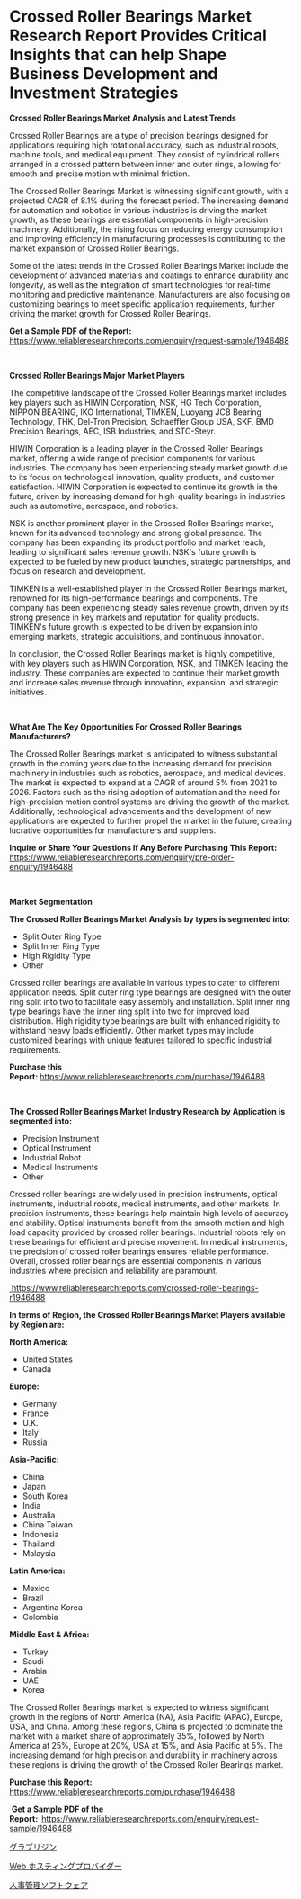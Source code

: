 <p><h1>Crossed Roller Bearings Market Research Report Provides Critical Insights that can help Shape Business Development and Investment Strategies</h1></p><p><strong>Crossed Roller Bearings Market Analysis and Latest Trends</strong></p>
<p><p>Crossed Roller Bearings are a type of precision bearings designed for applications requiring high rotational accuracy, such as industrial robots, machine tools, and medical equipment. They consist of cylindrical rollers arranged in a crossed pattern between inner and outer rings, allowing for smooth and precise motion with minimal friction.</p><p>The Crossed Roller Bearings Market is witnessing significant growth, with a projected CAGR of 8.1% during the forecast period. The increasing demand for automation and robotics in various industries is driving the market growth, as these bearings are essential components in high-precision machinery. Additionally, the rising focus on reducing energy consumption and improving efficiency in manufacturing processes is contributing to the market expansion of Crossed Roller Bearings.</p><p>Some of the latest trends in the Crossed Roller Bearings Market include the development of advanced materials and coatings to enhance durability and longevity, as well as the integration of smart technologies for real-time monitoring and predictive maintenance. Manufacturers are also focusing on customizing bearings to meet specific application requirements, further driving the market growth for Crossed Roller Bearings.</p></p>
<p><strong>Get a Sample PDF of the Report:&nbsp;</strong> <a href="https://www.reliableresearchreports.com/enquiry/request-sample/1946488">https://www.reliableresearchreports.com/enquiry/request-sample/1946488</a></p>
<p>&nbsp;</p>
<p><strong>Crossed Roller Bearings Major Market Players</strong></p>
<p><p>The competitive landscape of the Crossed Roller Bearings market includes key players such as HIWIN Corporation, NSK, HG Tech Corporation, NIPPON BEARING, IKO International, TIMKEN, Luoyang JCB Bearing Technology, THK, Del-Tron Precision, Schaeffler Group USA, SKF, BMD Precision Bearings, AEC, ISB Industries, and STC-Steyr.</p><p>HIWIN Corporation is a leading player in the Crossed Roller Bearings market, offering a wide range of precision components for various industries. The company has been experiencing steady market growth due to its focus on technological innovation, quality products, and customer satisfaction. HIWIN Corporation is expected to continue its growth in the future, driven by increasing demand for high-quality bearings in industries such as automotive, aerospace, and robotics.</p><p>NSK is another prominent player in the Crossed Roller Bearings market, known for its advanced technology and strong global presence. The company has been expanding its product portfolio and market reach, leading to significant sales revenue growth. NSK's future growth is expected to be fueled by new product launches, strategic partnerships, and focus on research and development.</p><p>TIMKEN is a well-established player in the Crossed Roller Bearings market, renowned for its high-performance bearings and components. The company has been experiencing steady sales revenue growth, driven by its strong presence in key markets and reputation for quality products. TIMKEN's future growth is expected to be driven by expansion into emerging markets, strategic acquisitions, and continuous innovation.</p><p>In conclusion, the Crossed Roller Bearings market is highly competitive, with key players such as HIWIN Corporation, NSK, and TIMKEN leading the industry. These companies are expected to continue their market growth and increase sales revenue through innovation, expansion, and strategic initiatives.</p></p>
<p>&nbsp;</p>
<p><strong>What Are The Key Opportunities For Crossed Roller Bearings Manufacturers?</strong></p>
<p><p>The Crossed Roller Bearings market is anticipated to witness substantial growth in the coming years due to the increasing demand for precision machinery in industries such as robotics, aerospace, and medical devices. The market is expected to expand at a CAGR of around 5% from 2021 to 2026. Factors such as the rising adoption of automation and the need for high-precision motion control systems are driving the growth of the market. Additionally, technological advancements and the development of new applications are expected to further propel the market in the future, creating lucrative opportunities for manufacturers and suppliers.</p></p>
<p><strong>Inquire or Share Your Questions If Any Before Purchasing This Report:</strong> <a href="https://www.reliableresearchreports.com/enquiry/pre-order-enquiry/1946488">https://www.reliableresearchreports.com/enquiry/pre-order-enquiry/1946488</a></p>
<p>&nbsp;</p>
<p><strong>Market Segmentation</strong></p>
<p><strong>The Crossed Roller Bearings Market Analysis by types is segmented into:</strong></p>
<p><ul><li>Split Outer Ring Type</li><li>Split Inner Ring Type</li><li>High Rigidity Type</li><li>Other</li></ul></p>
<p><p>Crossed roller bearings are available in various types to cater to different application needs. Split outer ring type bearings are designed with the outer ring split into two to facilitate easy assembly and installation. Split inner ring type bearings have the inner ring split into two for improved load distribution. High rigidity type bearings are built with enhanced rigidity to withstand heavy loads efficiently. Other market types may include customized bearings with unique features tailored to specific industrial requirements.</p></p>
<p><strong>Purchase this Report:&nbsp;</strong><a href="https://www.reliableresearchreports.com/purchase/1946488">https://www.reliableresearchreports.com/purchase/1946488</a></p>
<p>&nbsp;</p>
<p><strong>The Crossed Roller Bearings Market Industry Research by Application is segmented into:</strong></p>
<p><ul><li>Precision Instrument</li><li>Optical Instrument</li><li>Industrial Robot</li><li>Medical Instruments</li><li>Other</li></ul></p>
<p><p>Crossed roller bearings are widely used in precision instruments, optical instruments, industrial robots, medical instruments, and other markets. In precision instruments, these bearings help maintain high levels of accuracy and stability. Optical instruments benefit from the smooth motion and high load capacity provided by crossed roller bearings. Industrial robots rely on these bearings for efficient and precise movement. In medical instruments, the precision of crossed roller bearings ensures reliable performance. Overall, crossed roller bearings are essential components in various industries where precision and reliability are paramount.</p></p>
<p><a href="https://www.reliableresearchreports.com/crossed-roller-bearings-r1946488">&nbsp;https://www.reliableresearchreports.com/crossed-roller-bearings-r1946488</a></p>
<p><strong>In terms of Region, the Crossed Roller Bearings Market Players available by Region are:</strong></p>
<p>
    <p> <strong> North America: </strong>
        <ul>
            <li>United States</li>
            <li>Canada</li>
        </ul>
        </p> 
    <p> <strong> Europe: </strong>
        <ul>
            <li>Germany</li>
            <li>France</li>
            <li>U.K.</li>
            <li>Italy</li>
            <li>Russia</li>
        </ul>
        </p> 
    <p> <strong> Asia-Pacific: </strong>
        <ul>
            <li>China</li>
            <li>Japan</li>
            <li>South Korea</li>
            <li>India</li>
            <li>Australia</li>
            <li>China Taiwan</li>
            <li>Indonesia</li>
            <li>Thailand</li>
            <li>Malaysia</li>
        </ul>
        </p> 
    <p> <strong> Latin America: </strong>
        <ul>
            <li>Mexico</li>
            <li>Brazil</li>
            <li>Argentina Korea</li>
            <li>Colombia</li>
        </ul>
        </p> 
    <p> <strong> Middle East & Africa: </strong>
        <ul>
            <li>Turkey</li>
            <li>Saudi</li>
            <li>Arabia</li>
            <li>UAE</li>
            <li>Korea</li>
        </ul>
    </p>
    </p>
<p><p>The Crossed Roller Bearings market is expected to witness significant growth in the regions of North America (NA), Asia Pacific (APAC), Europe, USA, and China. Among these regions, China is projected to dominate the market with a market share of approximately 35%, followed by North America at 25%, Europe at 20%, USA at 15%, and Asia Pacific at 5%. The increasing demand for high precision and durability in machinery across these regions is driving the growth of the Crossed Roller Bearings market.</p></p>
<p><strong>Purchase this Report: </strong><a href="https://www.reliableresearchreports.com/purchase/1946488">https://www.reliableresearchreports.com/purchase/1946488</a></p>
<p>&nbsp;<strong>Get a Sample PDF of the Report:&nbsp;&nbsp;</strong><a href="https://www.reliableresearchreports.com/enquiry/request-sample/1946488">https://www.reliableresearchreports.com/enquiry/request-sample/1946488</a></p>
<p><strong></strong></p>
<p><p><a href="https://github.com/nxboeu02965442/Market-Research-Report-List-1/blob/main/115591927498.md">グラブリジン</a></p><p><a href="https://medium.com/@brycenboyer2023/%E3%82%A6%E3%82%A7%E3%83%96%E3%83%9B%E3%82%B9%E3%83%86%E3%82%A3%E3%83%B3%E3%82%B0%E3%83%97%E3%83%AD%E3%83%90%E3%82%A4%E3%83%80%E3%83%BC%E3%81%AE%E5%B8%82%E5%A0%B4%E8%A6%8F%E6%A8%A1-cagr-%E3%83%88%E3%83%AC%E3%83%B3%E3%83%89-2024-2030-f0b927373b1f">Web ホスティングプロバイダー</a></p><p><a href="https://medium.com/@amehdzmay/%E4%BA%BA%E6%9D%90%E7%AE%A1%E7%90%86%E3%82%BD%E3%83%95%E3%83%88%E3%82%A6%E3%82%A7%E3%82%A2%E5%B8%82%E5%A0%B4-2031%E5%B9%B4%E3%81%BE%E3%81%A7%E3%81%AE%E3%83%88%E3%83%AC%E3%83%B3%E3%83%89-%E4%BA%88%E6%B8%AC-%E7%AB%B6%E4%BA%89%E5%88%86%E6%9E%90-b06442ed1d97">人事管理ソフトウェア</a></p></p>